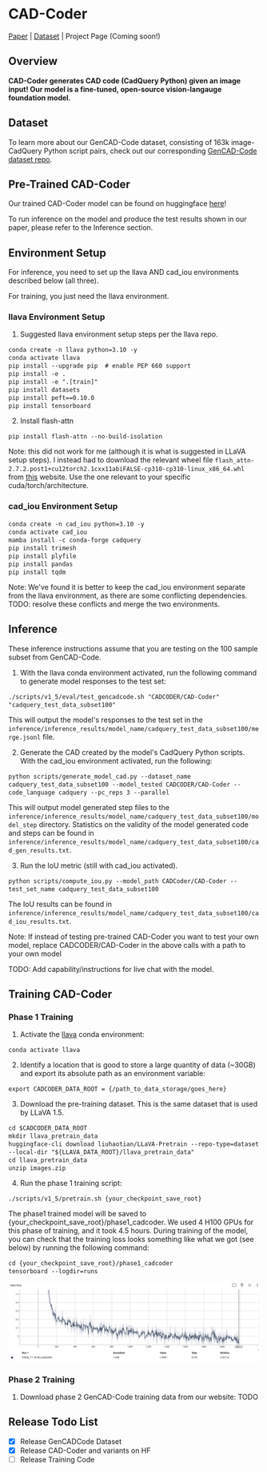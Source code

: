 # CAD-Coder

[Paper](https://arxiv.org/abs/2505.14646) | [Dataset](https://github.com/anniedoris/GenCAD-Code) | Project Page (Coming soon!)

## Overview
**CAD-Coder generates CAD code (CadQuery Python) given an image input! Our model is a fine-tuned, open-source vision-langauge foundation model.** 

## Dataset
To learn more about our GenCAD-Code dataset, consisting of 163k image-CadQuery Python script pairs, check out our corresponding [GenCAD-Code dataset repo](https://github.com/anniedoris/GenCAD-Code).

## Pre-Trained CAD-Coder
Our trained CAD-Coder model can be found on huggingface [here](https://huggingface.co/CADCODER/CAD-Coder/tree/main)!

To run inference on the model and produce the test results shown in our paper, please refer to the Inference section.

## Environment Setup
For inference, you need to set up the llava AND cad_iou environments described below (all three).

For training, you just need the llava environment.

### llava Environment Setup
1. Suggested llava environment setup steps per the llava repo.
```
conda create -n llava python=3.10 -y
conda activate llava
pip install --upgrade pip  # enable PEP 660 support
pip install -e .
pip install -e ".[train]"
pip install datasets
pip install peft==0.10.0
pip install tensorboard
```

2. Install flash-attn
```
pip install flash-attn --no-build-isolation
```
Note: this did not work for me (although it is what is suggested in LLaVA setup steps). I instead had to download the relevant wheel file ```flash_attn-2.7.2.post1+cu12torch2.1cxx11abiFALSE-cp310-cp310-linux_x86_64.whl``` from [this](https://github.com/Dao-AILab/flash-attention/releases) website. Use the one relevant to your specific cuda/torch/architecture.

### cad_iou Environment Setup
```
conda create -n cad_iou python=3.10 -y
conda activate cad_iou
mamba install -c conda-forge cadquery
pip install trimesh
pip install plyfile
pip install pandas
pip install tqdm
```

Note: We've found it is better to keep the cad_iou environment separate from the llava environment, as there are some conflicting dependencies. TODO: resolve these conflicts and merge the two environments.

## Inference
These inference instructions assume that you are testing on the 100 sample subset from GenCAD-Code.

1. With the llava conda environment activated, run the following command to generate model responses to the test set:
```
./scripts/v1_5/eval/test_gencadcode.sh "CADCODER/CAD-Coder" "cadquery_test_data_subset100"
```
This will output the model's responses to the test set in the ```inference/inference_results/model_name/cadquery_test_data_subset100/merge.jsonl``` file.

2. Generate the CAD created by the model's CadQuery Python scripts. With the cad_iou environment activated, run the following:
```
python scripts/generate_model_cad.py --dataset_name cadquery_test_data_subset100 --model_tested CADCODER/CAD-Coder --code_language cadquery --pc_reps 3 --parallel
```
This will output model generated step files to the ```inference/inference_results/model_name/cadquery_test_data_subset100/model_step``` directory. Statistics on the validity of the model generated code and steps can be found in ```inference/inference_results/model_name/cadquery_test_data_subset100/cad_gen_results.txt```.

3. Run the IoU metric (still with cad_iou activated).
```
python scripts/compute_iou.py --model_path CADCoder/CAD-Coder --test_set_name cadquery_test_data_subset100
```
The IoU results can be found in ```inference/inference_results/model_name/cadquery_test_data_subset100/cad_iou_results.txt```.

Note: If instead of testing pre-trained CAD-Coder you want to test your own model, replace CADCODER/CAD-Coder in the above calls with a path to your own model

TODO: Add capability/instructions for live chat with the model.

## Training CAD-Coder

### Phase 1 Training
1. Activate the [llava](#llava-environment-setup) conda environment:

```
conda activate llava
```

2. Identify a location that is good to store a large quantity of data (~30GB) and export its absolute path as an environment variable:
```
export CADCODER_DATA_ROOT = {/path_to_data_storage/goes_here}
```

3. Download the pre-training dataset. This is the same dataset that is used by LLaVA 1.5.
```
cd $CADCODER_DATA_ROOT
mkdir llava_pretrain_data
huggingface-cli download liuhaotian/LLaVA-Pretrain --repo-type=dataset --local-dir "${LLAVA_DATA_ROOT}/llava_pretrain_data"
cd llava_pretrain_data
unzip images.zip
```

4. Run the phase 1 training script:
```
./scripts/v1_5/pretrain.sh {your_checkpoint_save_root}
```

The phase1 trained model will be saved to {your_checkpoint_save_root}/phase1_cadcoder. We used 4 H100 GPUs for this phase of training, and it took 4.5 hours. During training of the model, you can check that the training loss looks something like what we got (see below) by running the following command:

```
cd {your_checkpoint_save_root}/phase1_cadcoder
tensorboard --logdir=runs
```

![CAD-Coder Phase 1 Training](docs_images/pretrain_results.png)

### Phase 2 Training

1. Download phase 2 GenCAD-Code training data from our website:
TODO

## Release Todo List

- [x] Release GenCADCode Dataset
- [x] Release CAD-Coder and variants on HF
- [ ] Release Training Code

